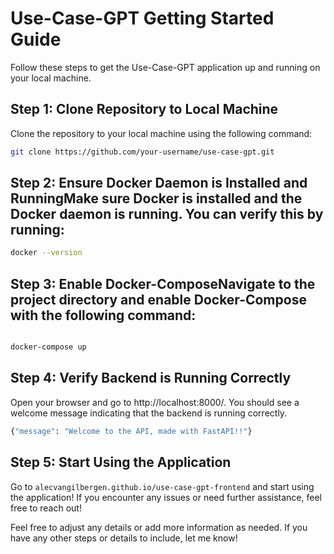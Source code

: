 # Use-Case-GPT Getting Started Guide

Follow these steps to get the Use-Case-GPT application up and running on your local machine.

## Step 1: Clone Repository to Local Machine

Clone the repository to your local machine using the following command:

```bash
git clone https://github.com/your-username/use-case-gpt.git
```

## Step 2: Ensure Docker Daemon is Installed and RunningMake sure Docker is installed and the Docker daemon is running. You can verify this by running:

```bash
docker --version
```

## Step 3: Enable Docker-ComposeNavigate to the project directory and enable Docker-Compose with the following command:

```bash

docker-compose up

```

## Step 4: Verify Backend is Running Correctly
Open your browser and go to http://localhost:8000/. You should see a welcome message indicating that the backend is running correctly.
```bash	
{"message": "Welcome to the API, made with FastAPI!!"}
```

## Step 5: Start Using the Application
Go to ``alecvangilbergen.github.io/use-case-gpt-frontend`` and start using the application!
If you encounter any issues or need further assistance, feel free to reach out!


Feel free to adjust any details or add more information as needed. If you have any other steps or details to include, let me know!

